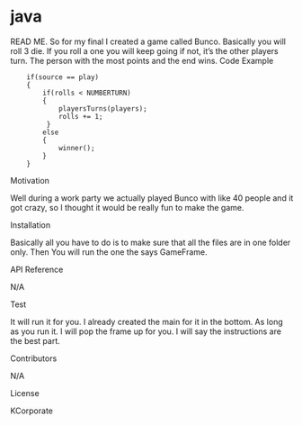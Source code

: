 # java
READ ME.
So for my final I created a game called Bunco. Basically you will roll 3 die. If you roll a one you will keep going if not, it’s the other players turn. The person with the most points and the end wins.
Code Example

		if(source == play)
		{
			if(rolls < NUMBERTURN)
			{
				playersTurns(players); 
				rolls += 1; 
			 }
			else 
			{
				winner(); 
			}
		}
Motivation

Well during a work party we actually played Bunco with like 40 people and it got crazy, so I thought it would be really fun to make the game. 

Installation

Basically all you have to do is to make sure that all the files are in one folder only. Then You will run the one the says GameFrame.

API Reference

N/A

Test

It will run it for you. I already created the main for it in the bottom. As long as you run it. I will pop the frame up for you. I will say the instructions are the best part. 

Contributors

N/A

License

KCorporate
